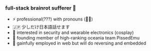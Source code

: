 ### full-stack brainrot sufferer :brain:
- ⚡ professional(???) with pronouns (:transgender_flag:)
- 🇯🇵 少しだけ日本語話せます
- 🌱 interested in security and wearable electronics (cosplay)
- 🦃 founding member of high-ranking oceania team PissedEmu
- 💭 gainfully employed in web but will do reversing and embedded
